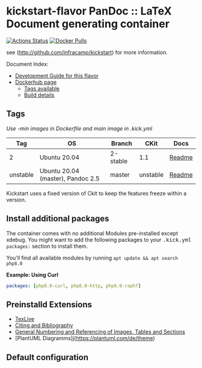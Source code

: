 
# kickstart-flavor PanDoc :: LaTeX Document generating container

[![Actions Status](https://github.com/nfra-project/kickstart-flavor-pandoc/workflows/test/badge.svg)](https://github.com/nfra-project/kickstart-flavor-pandoc/actions)
[![Docker Pulls](https://img.shields.io/docker/pulls/nfra/kickstart-flavor-pandoc.svg)](https://github.com/nfra-project/kickstart-flavor-pandoc)

see (http://github.com/infracamp/kickstart) for more information.

Document Index:

- [Development Guide for this flavor](DEVELOPMENT.md)
- [Dockerhub page](https://hub.docker.com/r/nfra/kickstart-flavor-pandoc/)
    - [Tags available](https://hub.docker.com/r/nfra/kickstart-flavor-pandoc/tags/)
    - [Build details](https://hub.docker.com/r/nfra/kickstart-flavor-pandoc/builds/)


## Tags

*Use -min images in Dockerfile and main image in .kick.yml*

| Tag         | OS                            | Branch     | CKit | Docs |
|-------------|-------------------------------|------------|------|------|
| 2           | Ubuntu 20.04                  | 2-stable | 1.1  | [Readme](https://github.com/nfra-project/kickstart-flavor-pandoc/tree/2-stable) |
| unstable    | Ubuntu 20.04 (master), Pandoc 2.5   | master     | unstable  | [Readme](https://github.com/nfra-project/kickstart-flavor-pandoc/) |

Kickstart uses a fixed version of Ckit to keep the features freeze within
a version.

## Install additional packages

The container comes with no additional Modules pre-installed except xdebug. You might
want to add the following packages to your <kbd>.kick.yml</kbd> `packages:` section to install them.

You'll find all available modules by running `apt update && apt search php8.0`


**Example: Using Curl**
```yaml
packages: [php8.0-curl, php8.0-http, php8.0-raphf]
```


## Preinstalld Extensions

- [TexLive](https://www.tug.org/texlive/doc/texlive-en/texlive-en.html)
- [Citing and Bibliography]()
- [General Numbering and Referencing of Images, Tables and Sections](https://github.com/tomduck/pandoc-xnos)
- [PlantUML Diagramms]j(https://plantuml.com/de/theme)

## Default configuration


